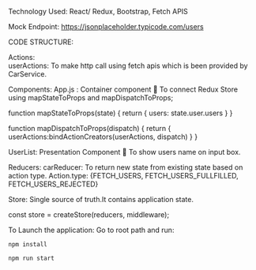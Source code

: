 Technology Used: React/ Redux, Bootstrap, Fetch APIS

Mock Endpoint: https://jsonplaceholder.typicode.com/users

CODE STRUCTURE:

Actions:  
userActions: To make http call using fetch apis which is been provided by CarService.

Components: 
App.js : Container component  To connect Redux Store using mapStateToProps and mapDispatchToProps;


function mapStateToProps(state) {
    return {
        users: state.user.users
    }
}

function mapDispatchToProps(dispatch) {
    return {
        userActions:bindActionCreators(userActions, dispatch)
    }
}

UserList: Presentation Component  To show users name on input box.


Reducers:
carReducer: To return new state from existing state based on action type.
Action.type: {FETCH_USERS, FETCH_USERS_FULLFILLED, FETCH_USERS_REJECTED}


Store:
Single source of truth.It contains application state.

const store = createStore(reducers, middleware);



To Launch the application:
Go to root path and run:

	npm install

	npm run start
